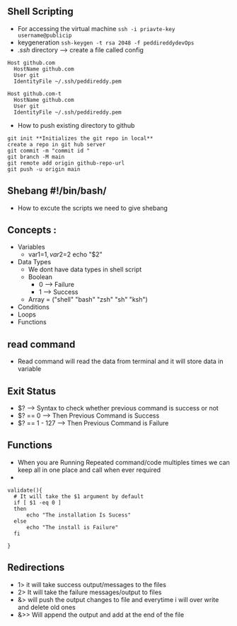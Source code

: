 ## Shell Scripting

- For accessing the virtual machine ```ssh -i priavte-key username@publicip```
- keygeneration ```ssh-keygen -t rsa 2048 -f peddireddydevOps```
- *.ssh* directory --> create a file called config

```
Host github.com
  HostName github.com
  User git
  IdentityFile ~/.ssh/peddireddy.pem

Host github.com-t
  HostName github.com
  User git
  IdentityFile ~/.ssh/peddireddy.pem
```
- How to push existing directory to github


```
git init **Initializes the git repo in local**
create a repo in git hub server
git commit -m "commit id "
git branch -M main
git remote add origin github-repo-url
git push -u origin main

```

## Shebang #!/bin/bash/
- How to excute the scripts we need to give shebang

## Concepts :
- Variables
  - var1=$1, var2=$2 echo "$2"
- Data Types
  - We dont have data types in shell script 
  - Boolean 
    - 0 --> Failure
    - 1 --> Success
  - Array = ("shell" "bash" "zsh" "sh" "ksh")
- Conditions
- Loops
- Functions

## read command 
- Read command will read the data from terminal and it will store data in variable

## Exit Status
- $? --> Syntax to check whether previous command is success or not 
- $? == 0 --> Then Previous Command is Success
- $? == 1 - 127  --> Then Previous Command is Failure 

## Functions 
- When you are Running Repeated command/code multiples times we can keep all in one place and call when ever required
- 
```
validate(){
  # It will take the $1 argument by default
  if [ $1 -eq 0 ]
  then 
      echo "The installation Is Sucess"
  else
      echo "The install is Failure"
  fi

}
```

## Redirections
- 1> it will take success output/messages to the files
- 2> It will take the failure messages/output to files
- &> will push the output changes to file and everytime i will over write and delete old ones
- &>> Will append the output and add at the end of the file